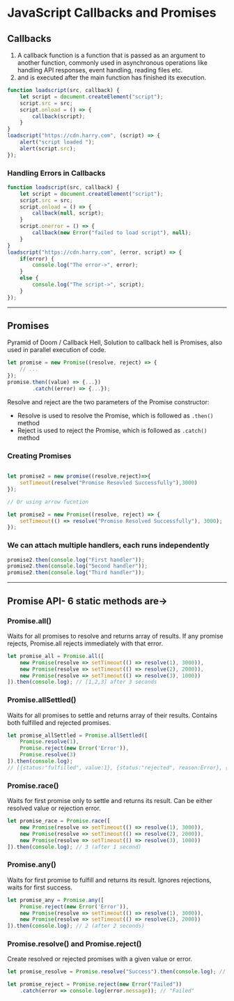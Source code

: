 # JavaScript Callbacks and Promises

## Callbacks
1.  A callback function is a function that is passed as an argument to another function, commonly used in asynchronous operations like handling API responses, event handling, reading files etc.
2. and is executed after the main function has finished its execution.

```javascript
function loadscript(src, callback) {
    let script = document.createElement("script");
    script.src = src;
    script.onload = () => {
        callback(script);
    }
}
loadscript("https://cdn.harry.com", (script) => {
    alert("script loaded ");
    alert(script.src);
});
```

### Handling Errors in Callbacks

```javascript
function loadscript(src, callback) {
    let script = document.createElement("script");
    script.src = src;
    script.onload = () => {
        callback(null, script);
    }
    script.onerror = () => {
        callback(new Error("failed to load script"), null);
    }
}
loadscript("https://cdn.harry.com", (error, script) => {
    if(error) {
        console.log("The error->", error);
    }
    else {
        console.log("The script->", script);
    }
});
```

---

## Promises

Pyramid of Doom / Callback Hell,
Solution to callback hell is Promises, also used in parallel execution of code.


```javascript
let promise = new Promise((resolve, reject) => {
    // ...
});
promise.then((value) => {...})
        .catch((error) => {...});
```

Resolve and reject are the two parameters of the Promise constructor:
- Resolve is used to resolve the Promise, which is followed as `.then()` method
- Reject is used to reject the Promise, which is followed as `.catch()` method

### Creating Promises

```javascript

let promise2 = new promise((resolve,reject)=>{
    setTimeout(resolve("Promise Resovled Successfully"),3000)
});

// Or using arrow fucntion

let promise2 = new Promise((resolve, reject) => {
    setTimeout(() => resolve("Promise Resolved Successfully"), 3000);
});

```
### We can attach multiple handlers, each runs independently
```javascript
promise2.then(console.log("First handler"));
promise2.then(console.log("Second handler"));
promise2.then(console.log("Third handler"));
```

---

## Promise API- 6 static methods are-> 

### Promise.all()

Waits for all promises to resolve and returns array of results. If any promise rejects, Promise.all rejects immediately with that error.

```javascript
let promise_all = Promise.all([
    new Promise(resolve => setTimeout(() => resolve(1), 3000)),
    new Promise(resolve => setTimeout(() => resolve(2), 2000)),
    new Promise(resolve => setTimeout(() => resolve(3), 1000))
]).then(console.log); // [1,2,3] after 3 seconds
```

### Promise.allSettled()

Waits for all promises to settle and returns array of their results. Contains both fulfilled and rejected promises.

```javascript
let promise_allSettled = Promise.allSettled([
    Promise.resolve(1),
    Promise.reject(new Error('Error')),
    Promise.resolve(3)
]).then(console.log); 
// [{status:"fulfilled", value:1}, {status:"rejected", reason:Error}, {status:"fulfilled", value:3}]
```

### Promise.race()

Waits for first promise only to settle and returns its result. Can be either resolved value or rejection error.

```javascript
let promise_race = Promise.race([
    new Promise(resolve => setTimeout(() => resolve(1), 3000)),
    new Promise(resolve => setTimeout(() => resolve(2), 2000)),
    new Promise(resolve => setTimeout(() => resolve(3), 1000))
]).then(console.log); // 3 (after 1 second)
```

### Promise.any()

Waits for first promise to fulfill and returns its result. Ignores rejections, waits for first success.

```javascript
let promise_any = Promise.any([
    Promise.reject(new Error('Error')),
    new Promise(resolve => setTimeout(() => resolve(1), 3000)),
    new Promise(resolve => setTimeout(() => resolve(2), 2000))
]).then(console.log); // 2 (after 2 seconds)
```

### Promise.resolve() and Promise.reject()

Create resolved or rejected promises with a given value or error.

```javascript
let promise_resolve = Promise.resolve("Success").then(console.log); // "Success"

let promise_reject = Promise.reject(new Error("Failed"))
    .catch(error => console.log(error.message)); // "Failed"
``` 